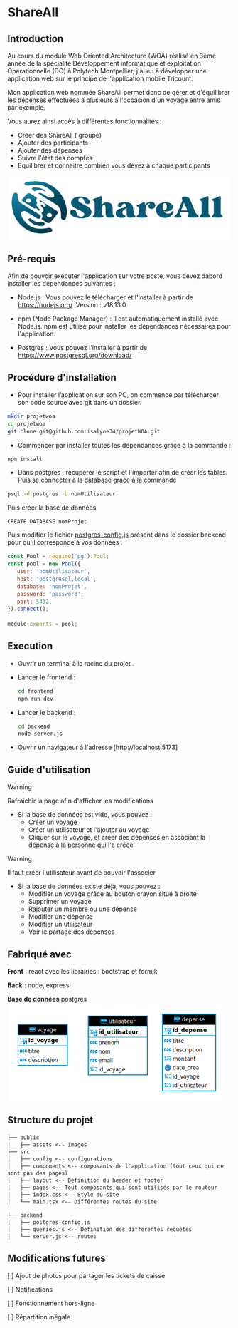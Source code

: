 # ShareAll

## Introduction

Au cours du module Web Oriented Architecture (WOA) réalisé en 3ème année de la spécialité Développement informatique et exploitation Opérationnelle (DO) à Polytech Montpellier, j'ai eu à développer une application web sur le principe de l'application mobile Tricount.

Mon application web nommée ShareAll permet donc de gérer et d'équilibrer les dépenses effectuées à plusieurs à l'occasion d'un voyage entre amis par exemple.

Vous aurez ainsi accès à différentes fonctionnalités :

-  Créer des ShareAll ( groupe)
-  Ajouter des participants
-  Ajouter des dépenses
-  Suivre l'état des comptes
-  Equilibrer et connaitre combien vous devez à chaque participants

![Alt text](image-1.png)



## Pré-requis

Afin de pouvoir exécuter l'application sur votre poste, vous devez dabord installer les dépendances suivantes :

-  Node.js : Vous pouvez le télécharger et l'installer à partir de https://nodejs.org/. Version : v18.13.0

-  npm (Node Package Manager) : Il est automatiquement installé avec Node.js. npm est utilisé pour installer les dépendances nécessaires pour l'application.

-  Postgres : Vous pouvez l'installer à partir de https://www.postgresql.org/download/

## Procédure d'installation

- Pour installer l’application sur son PC, on commence par télécharger son code source avec git dans un dossier.
```bash
mkdir projetwoa
cd projetwoa
git clone git@github.com:isalyne34/projetWOA.git
```
-  Commencer par installer toutes les dépendances grâce à la commande :

```bash
npm install
```

-  Dans postgres , récupérer le script et l'importer afin de créer les tables. Puis se connecter à la database grâce à la commande

``` bash
psql -d postgres -U nomUtilisateur
```

Puis créer la base de données

```postgres 
CREATE DATABASE nomProjet
```

Puis modifier le fichier [postgres-config.js](https://github.com/isalyne34/projetWOA/blob/main/backend/postgres-config.js) présent dans le dossier backend pour qu'il corresponde à vos données .

```js
const Pool = require('pg').Pool;
const pool = new Pool({
   user: 'nomUtilisateur',
   host: 'postgresql.local',
   database: 'nomProjet',
   password: 'password',
   port: 5432,
}).connect();

module.exports = pool;
```

## Execution

-  Ouvrir un terminal à la racine du projet .

-  Lancer le frontend :

   ```bash
   cd frontend
   npm run dev
   ```

-  Lancer le backend :

   ```bash
   cd backend
   node server.js
   ```

-  Ouvrir un navigateur à l'adresse [http://localhost:5173]

## Guide d'utilisation

> [!WARNING]
> Rafraichir la page afin d'afficher les modifications 

- Si la base de données est vide, vous pouvez :
    -  Créer un voyage 
    -  Créer un utilisateur et l'ajouter au voyage
    -  Cliquer sur le voyage, et créer des dépenses en associant la dépense à la personne qui l'a créée 

> [!WARNING]
> Il faut créer l'utilisateur avant de pouvoir l'associer

- Si la base de données existe déjà, vous pouvez :
    - Modifier un voyage grâce au bouton crayon situé à droite
    - Supprimer un voyage
    - Rajouter un  membre ou une dépense 
    - Modifier une dépense
    - Modifier un utilisateur 
    - Voir le partage des dépenses 

## Fabriqué avec

**Front** : react avec les librairies : bootstrap et formik

**Back** : node, express

**Base de données** postgres 
![Alt text](image.png)


## Structure du projet

```
├── public
|   ├── assets <-- images
├── src
│   ├── config <-- configurations
│   ├── components <-- composants de l'application (tout ceux qui ne sont pas des pages)
│   ├── layout <-- Définition du header et footer
│   ├── pages <-- Tout composants qui sont utilisés par le routeur
│   ├── index.css <-- Style du site
│   └── main.tsx <-- Différentes routes du site
```

```
├── backend
|   ├── postgres-config.js
│   ├── queries.js <-- Définition des différentes requêtes
│   └── server.js <-- routes

```


## Modifications futures

[ ]  Ajout de photos pour partager les tickets de caisse

[ ]  Notifications

[ ]  Fonctionnement hors-ligne

[ ]  Répartition inégale
